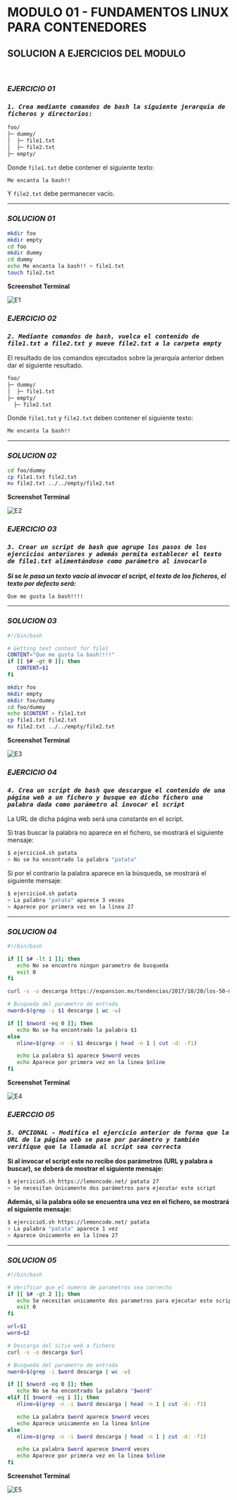 # MODULO 01 - FUNDAMENTOS LINUX PARA CONTENEDORES

## SOLUCION A EJERCICIOS DEL MODULO

<br>

### _EJERCICIO 01_

### _`1. Crea mediante comandos de bash la siguiente jerarquía de ficheros y directorios:`_

```bash
foo/
├─ dummy/
│  ├─ file1.txt
│  ├─ file2.txt
├─ empty/
```

Donde `file1.txt` debe contener el siguiente texto:

```bash
Me encanta la bash!!
```

Y `file2.txt` debe permanecer vacío.

<hr>

### _SOLUCION 01_

```bash
mkdir foo
mkdir empty
cd foo
mkdir dummy
cd dummy
echo Me encanta la bash!! > file1.txt
touch file2.txt
```

**Screenshot Terminal**

![E1](./Static/01%20EJERCICIO-LINUX-BASH.png)

### _EJERCICIO 02_

### _`2. Mediante comandos de bash, vuelca el contenido de file1.txt a file2.txt y mueve file2.txt a la carpeta empty`_

El resultado de los comandos ejecutados sobre la jerarquía anterior deben dar el siguiente resultado.

```bash
foo/
├─ dummy/
│  ├─ file1.txt
├─ empty/
  ├─ file2.txt
```

Donde `file1.txt` y `file2.txt` deben contener el siguiente texto:

```bash
Me encanta la bash!!
```

<hr>

### _SOLUCION 02_

```bash
cd foo/dummy
cp file1.txt file2.txt
mv file2.txt ../../empty/file2.txt
```

**Screenshot Terminal**

![E2](./Static/02%20EJERCICIO-LINUX-BASH.png)

### _EJERCICIO 03_

### _`3. Crear un script de bash que agrupe los pasos de los ejercicios anteriores y además permita establecer el texto de file1.txt alimentándose como parámetro al invocarlo`_

**_Si se le pasa un texto vacío al invocar el script, el texto de los ficheros, el texto por defecto será:_**

```bash
Que me gusta la bash!!!!
```

<hr>

### _SOLUCION 03_

```bash
#!/bin/bash

# Getting text content for file1
CONTENT="Que me gusta la bash!!!!"
if [[ $# -gt 0 ]]; then
   CONTENT=$1
fi

mkdir foo
mkdir empty
mkdir foo/dummy
cd foo/dummy
echo $CONTENT > file1.txt
cp file1.txt file2.txt
mv file2.txt ../../empty/file2.txt
```

**Screenshot Terminal**

![E3](./Static/03%20EJERCICIO-LINUX-BASH.png)

### _EJERCICIO 04_

### _`4. Crea un script de bash que descargue el contenido de una página web a un fichero y busque en dicho fichero una palabra dada como parámetro al invocar el script`_

La URL de dicha página web será una constante en el script.

Si tras buscar la palabra no aparece en el fichero, se mostrará el siguiente mensaje:

```bash
$ ejercicio4.sh patata
> No se ha encontrado la palabra "patata"
```

Si por el contrario la palabra aparece en la búsqueda, se mostrará el siguiente mensaje:

```bash
$ ejercicio4.sh patata
> La palabra "patata" aparece 3 veces
> Aparece por primera vez en la línea 27
```

<hr>

### _SOLUCION 04_

```bash
#!/bin/bash

if [[ $# -lt 1 ]]; then
   echo No se encontro ningun parametro de busqueda
   exit 0
fi

curl -s -o descarga https://expansion.mx/tendencias/2017/10/20/los-50-mejores-platillos-de-todo-el-mundo

# Busqueda del parametro de entrada
nword=$(grep -i $1 descarga | wc -w)

if [[ $nword -eq 0 ]]; then
   echo No se ha encontrado la palabra $1
else
   nline=$(grep -n -i $1 descarga | head -n 1 | cut -d: -f1)

   echo La palabra $1 aparece $nword veces
   echo Aparece por primera vez en la linea $nline
fi
```

**Screenshot Terminal**

![E4](./Static/04%20EJERCICIO-LINUX-BASH.png)

### _EJERCCIO 05_

### _`5. OPCIONAL - Modifica el ejercicio anterior de forma que la URL de la página web se pase por parámetro y también verifique que la llamada al script sea correcta`_

**Si al invocar el script este no recibe dos parámetros (URL y palabra a buscar), se deberá de mostrar el siguiente mensaje:**

```bash
$ ejercicio5.sh https://lemoncode.net/ patata 27
> Se necesitan únicamente dos parámetros para ejecutar este script
```

**Además, si la palabra sólo se encuentra una vez en el fichero, se mostrará el siguiente mensaje:**

```bash
$ ejercicio5.sh https://lemoncode.net/ patata
> La palabra "patata" aparece 1 vez
> Aparece únicamente en la línea 27
```

<hr>

### _SOLUCION 05_

```bash
#!/bin/bash

# Verificar que el numero de parametros sea correcto
if [[ $# -gt 2 ]]; then
   echo Se necesitan unicamente dos parametros para ejecutar este script
   exit 0
fi

url=$1
word=$2

# Descarga del sitio web a fichero
curl -s -o descarga $url

# Busqueda del parametro de entrada
nword=$(grep -i $word descarga | wc -w)

if [[ $nword -eq 0 ]]; then
   echo No se ha encontrado la palabra "$word"
elif [[ $nword -eq 1 ]]; then
   nline=$(grep -n -i $word descarga | head -n 1 | cut -d: -f1)

   echo La palabra $word aparece $nword veces
   echo Aparece unicamente en la linea $nline
else
   nline=$(grep -n -i $word descarga | head -n 1 | cut -d: -f1)

   echo La palabra $word aparece $nword veces
   echo Aparece por primera vez en la linea $nline
fi
```

**Screenshot Terminal**

![E5](./Static/05%20EJERCICIO-LINUX-BASH.png)
